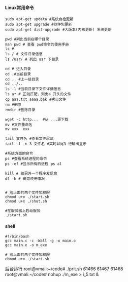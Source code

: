 
#### Linux常用命令

```shell
sudo apt-get updata #系统自检更新
sudo apt-get upgrade #软件包更新
sudo apt-get dist-upgrade #大版本(内核更新) 系统更新

pwd #列出当前在哪个目录
man pwd # 查看 pwd命令的使用手册
ls #
ls / # 文件目录信息
ls /usr/ # 列出 usr 下目录

cd # 进入目录
cd .#当前目录
cd .. #上一级目录
cd ../..
ls -l #当前目录下文件详细信息
ls a* # 正则匹配，列出a 开头的文件
cp aaa.txt aaaa.bak #拷贝文件
rm #删除
rmdir #删除目录

wget -c http...  #从 ...源下载
mv #文件重命名
mv xxx  xxx 

tail 文件名 #查看文件尾部
tail -f -n 3 文件名 #实时以尾3 行输出显示

#系统方面的命令
ps #查看系统进程的命令
ps -ef #显示所有的进程 ps al

kill # 给另外一个程序发信息
df -h # 磁盘使用情况


```
```shell
# 给上面的两个文件加权限
chmod u+x ./start.sh
chmod u+x ./shut.sh

#在服务器上启动服务
./start.sh
```
#### shell

```shell
#!/bin/bash
gcc main.c -c -Wall -g -o main.o
gcc main.o -o m_exe

```
```shell
# 给上面的两个文件加权限
chmod u+x ./start.sh
```


后台运行
root@vmali:~/code# ./prit.sh 
61466
61467
61468
root@vmali:~/code# nohup ./m_exe > i_5.txt &
